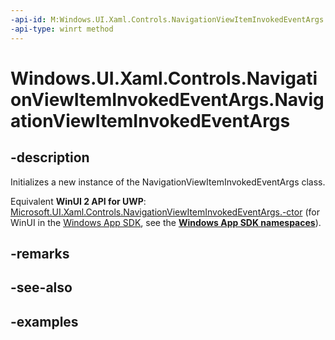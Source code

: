 ```yaml
---
-api-id: M:Windows.UI.Xaml.Controls.NavigationViewItemInvokedEventArgs.#ctor
-api-type: winrt method
---
```


<!-- Method syntax.
public NavigationViewItemInvokedEventArgs.NavigationViewItemInvokedEventArgs()
-->

# Windows.UI.Xaml.Controls.NavigationViewItemInvokedEventArgs.NavigationViewItemInvokedEventArgs

## -description

Initializes a new instance of the NavigationViewItemInvokedEventArgs class.

Equivalent **WinUI 2 API for UWP**: [Microsoft.UI.Xaml.Controls.NavigationViewItemInvokedEventArgs.-ctor](/windows/winui/api/microsoft.ui.xaml.controls.navigationviewiteminvokedeventargs.-ctor) (for WinUI in the [Windows App SDK](/windows/apps/windows-app-sdk/), see the **[Windows App SDK namespaces](/windows/windows-app-sdk/api/winrt/)**).

## -remarks

## -see-also

## -examples

